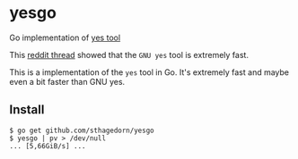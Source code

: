 # yesgo
Go implementation of [yes tool](https://www.gnu.org/software/coreutils/manual/html_node/yes-invocation.html#yes-invocation)

This [reddit thread](https://www.reddit.com/r/unix/comments/6gxduc/how_is_gnu_yes_so_fast/) showed that the `GNU yes` tool
is extremely fast.

This is a implementation of the `yes` tool in Go. It's extremely fast and maybe even a bit faster than GNU yes.

## Install
    $ go get github.com/sthagedorn/yesgo
    $ yesgo | pv > /dev/null
    ... [5,66GiB/s] ...
